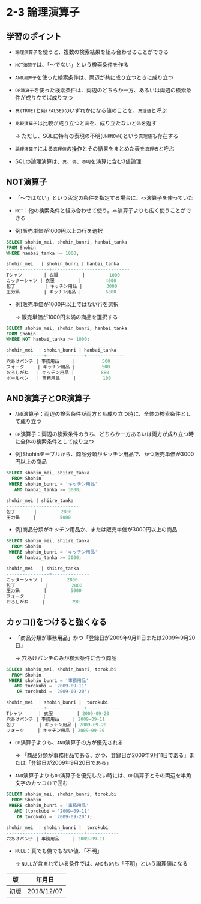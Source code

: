 2-3 論理演算子
============

## 学習のポイント

* `論理演算子`を使うと、複数の検索結果を組み合わせることができる

* `NOT演算子`は、「〜でない」という検索条件を作る

* `AND演算子`を使った検索条件は、両辺が共に成り立つときに成り立つ

* `OR演算子`を使った検索条件は、両辺のどちらか一方、あるいは両辺の検索条件が成り立てば成り立つ

* `真(TRUE)`と`疑(FALSE)`のいずれかになる値のことを、`真理値`と呼ぶ

* `比較演算子`は比較が成り立つと`真`を、成り立たないと`偽`を返す

  -> ただし、SQLに特有の表現の不明(`UNKNOWN`)という`真理値`も存在する

* `論理演算子`による`真理値`の操作とその結果をまとめた表を`真理表`と呼ぶ

* SQLの論理演算は、`真`、`偽`、`不明`を演算に含む3値論理



## NOT演算子

* 「〜ではない」という否定の条件を指定する場合に、`<>`演算子を使っていた

* `NOT`：他の検索条件と組み合わせて使う。`<>`演算子よりも広く使うことができる

* 例)販売単価が1000円以上の行を選択

```sql
SELECT shohin_mei, shohin_bunri, hanbai_tanka
FROM Shohin
WHERE hanbai_tanka >= 1000;
```

```sql
shohin_mei   | shohin_bunri | hanbai_tanka
----------------+--------------+--------------
Tシャツ        | 衣服         |         1000
カッターシャツ | 衣服         |         4000
包丁           | キッチン用品 |         3000
圧力鍋         | キッチン用品 |         6800
```

* 例)販売単価が1000円以上ではない行を選択

  -> 販売単価が1000円未満の商品を選択する

```sql
SELECT shohin_mei, shohin_bunri, hanbai_tanka
FROM Shohin
WHERE NOT hanbai_tanka >= 1000;
```

```sql
shohin_mei  | shohin_bunri | hanbai_tanka
--------------+--------------+--------------
穴あけパンチ | 事務用品     |          500
フォーク     | キッチン用品 |          500
おろしがね   | キッチン用品 |          880
ボールペン   | 事務用品     |          100
```



## AND演算子とOR演算子

* `AND`演算子：両辺の検索条件が両方とも成り立つ時に、全体の検索条件として成り立つ

* `OR`演算子：両辺の検索条件のうち、どちらか一方あるいは両方が成り立つ時に全体の検索条件として成り立つ

* 例)Shohinテーブルから、商品分類がキッチン用品で、かつ販売単価が3000円以上の商品

```sql
SELECT shohin_mei, shiire_tanka
  FROM Shohin
 WHERE shohin_bunri = 'キッチン用品'
   AND hanbai_tanka >= 3000;
```

```sql
shohin_mei | shiire_tanka
------------+--------------
包丁       |         2800
圧力鍋     |         5000
```

* 例)商品分類がキッチン用品か、または販売単価が3000円以上の商品

```sql
SELECT shohin_mei, shiire_tanka
  FROM Shohin
 WHERE shohin_bunri = 'キッチン用品'
    OR hanbai_tanka >= 3000;
```

```sql
shohin_mei   | shiire_tanka
----------------+--------------
カッターシャツ |         2800
包丁           |         2800
圧力鍋         |         5000
フォーク       |             
おろしがね     |          790
```



## カッコ()をつけると強くなる

* 「商品分類が事務用品」かつ「登録日が2009年9月11日または2009年9月20日」

  -> 穴あけパンチのみが検索条件に合う商品

```sql
SELECT shohin_mei, shohin_bunri, torokubi
  FROM Shohin
 WHERE shohin_bunri = '事務用品'
   AND torokubi = '2009-09-11'
    OR torokubi = '2009-09-20';
```

```sql
shohin_mei  | shohin_bunri |  torokubi  
--------------+--------------+------------
Tシャツ      | 衣服         | 2009-09-20
穴あけパンチ | 事務用品     | 2009-09-11
包丁         | キッチン用品 | 2009-09-20
フォーク     | キッチン用品 | 2009-09-20
```

* `OR`演算子よりも、`AND`演算子の方が優先される

  -> 「商品分類が事務用品である、かつ、登録日が2009年9月11日である」または「登録日が2009年9月20日である」

* `AND`演算子よりも`OR`演算子を優先したい時には、`OR`演算子とその両辺を半角文字のカッコ`()`で囲む

```sql
SELECT shohin_mei, shohin_bunri, torokubi
  FROM Shohin
 WHERE shohin_bunri = '事務用品'
   AND (torokubi = '2009-09-11'
    OR torokubi = '2009-09-20');
```

```sql
shohin_mei  | shohin_bunri |  torokubi  
--------------+--------------+------------
穴あけパンチ | 事務用品     | 2009-09-11
```

* `NULL`：真でも偽でもない値、「不明」

  -> `NULL`が含まれている条件では、`AND`も`OR`も「不明」という論理値になる



| 版 |   年月日  |
|----|----------|
|初版|2018/12/07|
